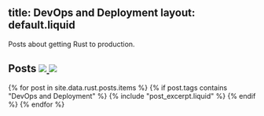 title: DevOps and Deployment
layout: default.liquid
---

Posts about getting Rust to production.

<h2>
  Posts
  <a class="feedicon" href="/devops-and-deployment/feed.rss" title="DevOps and Deployment RSS Feed">
    <img src="/images/rss.svg" />
  </a>
  <a class="feedicon" href="/devops-and-deployment/feed.json" title="DevOps and Deployment JSON Feed">
    <img src="/images/jsonfeed.png" />
  </a>
</h2>

{% for post in site.data.rust.posts.items %}
  {% if post.tags contains "DevOps and Deployment" %}
  {% include "post_excerpt.liquid" %}
  {% endif %}
{% endfor %}
